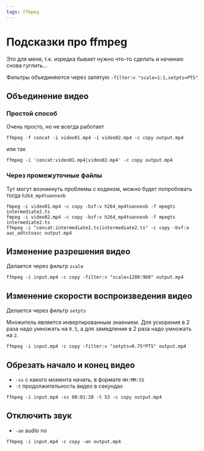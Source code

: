 ```yaml
---
tags: ffmpeg
---
```


# Подсказки про ffmpeg

Это для меня, т.к. изредка бывает нужно что-то сделать и начинаю снова гуглить...

Фильтры объединяются через запятую `-filter:v "scale=1:1,setpts=PTS"`


## Объединение видео

### Простой способ

Очень просто, но не всегда работает

```
ffmpeg -f concat -i video01.mp4 -i video02.mp4 -c copy output.mp4
```

или так

```
ffmpeg -i 'concat:video01.mp4|video02.mp4' -c copy output.mp4

```

### Через промежуточные файлы

Тут могут возникнуть проблемы с кодеком, можно будет попробовать тогда `h264_mp4toannexb`

```
fmpeg -i video01.mp4 -c copy -bsf:v h264_mp4toannexb -f mpegts intermediate2.ts
fmpeg -i video02.mp4 -c copy -bsf:v h264_mp4toannexb -f mpegts intermediate2.ts
ffmpeg -i "concat:intermediate1.ts|intermediate2.ts" -c copy -bsf:a aac_adtstoasc output.mp4
```

## Изменение разрешения видео

Делается через фильтр `scale`

```
ffmpeg -i input.mp4 -c copy -filter:v "scale=1280:960" output.mp4
```

## Изменение скорости воспроизведения видео

Делается через фильтр `setpts`

Множитель является инвертированным знаением. Для ускорения в 2 раза надо умножать на `0.5`, а для замедления в 2 раза надо умножать на `2`.

```
ffmpeg -i input.mp4 -c copy -filter:v "setpts=0.75*PTS" output.mp4
```

## Обрезать начало и конец видео

- `-ss` с какого момента начать, в формате `HH:MM:SS`
- `-t` продолжительность видео в секундах

```
ffmpeg -i input.mp4 -ss 00:01:20 -t 53 -c copy output.mp4
```

## Отключить звук

- `-an` audio no

```
ffmpeg -i input.mp4 -c copy -an output.mp4
```
